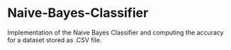 # Naive-Bayes-Classifier
Implementation of the Naive Bayes Classifier and computing the accuracy for a dataset stored as .CSV file.
